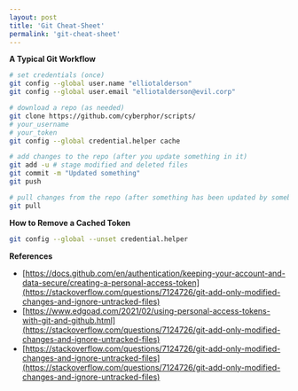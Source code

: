 ```yaml
---
layout: post
title: 'Git Cheat-Sheet'
permalink: 'git-cheat-sheet'
---
```


**A Typical Git Workflow**
```bash
# set credentials (once)
git config --global user.name "elliotalderson"
git config --global user.email "elliotalderson@evil.corp"

# download a repo (as needed)
git clone https://github.com/cyberphor/scripts/
# your_username
# your_token
git config --global credential.helper cache

# add changes to the repo (after you update something in it)
git add -u # stage modified and deleted files
git commit -m "Updated something"
git push

# pull changes from the repo (after something has been updated by somebody else)
git pull
```

**How to Remove a Cached Token**
```bash
git config --global --unset credential.helper
```

**References**  
* [https://docs.github.com/en/authentication/keeping-your-account-and-data-secure/creating-a-personal-access-token](https://stackoverflow.com/questions/7124726/git-add-only-modified-changes-and-ignore-untracked-files)
* [https://www.edgoad.com/2021/02/using-personal-access-tokens-with-git-and-github.html](https://stackoverflow.com/questions/7124726/git-add-only-modified-changes-and-ignore-untracked-files)
* [https://stackoverflow.com/questions/7124726/git-add-only-modified-changes-and-ignore-untracked-files](https://stackoverflow.com/questions/7124726/git-add-only-modified-changes-and-ignore-untracked-files)
